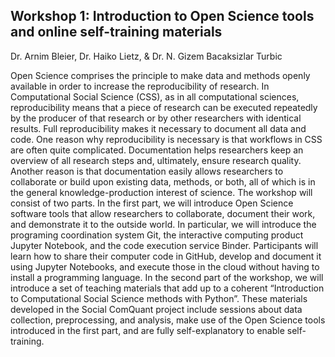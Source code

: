 ## Workshop 1: Introduction to Open Science tools and online self-training materials

Dr. Arnim Bleier, Dr. Haiko Lietz, & Dr. N. Gizem Bacaksizlar Turbic

Open Science comprises the principle to make data and methods openly available in order to increase the reproducibility of research. In Computational Social Science (CSS), as in all computational sciences, reproducibility means that a piece of research can be executed repeatedly by the producer of that research or by other researchers with identical results. Full reproducibility makes it necessary to document all data and code. One reason why reproducibility is necessary is that workflows in CSS are often quite complicated. Documentation helps researchers keep an overview of all research steps and, ultimately, ensure research quality. Another reason is that documentation easily allows researchers to collaborate or build upon existing data, methods, or both, all of which is in the general knowledge-production interest of science. The workshop will consist of two parts. In the first part, we will introduce Open Science software tools that allow researchers to collaborate, document their work, and demonstrate it to the outside world. In particular, we will introduce the programing coordination system Git, the interactive computing product Jupyter Notebook, and the code execution service Binder. Participants will learn how to share their computer code in GitHub, develop and document it using Jupyter Notebooks, and execute those in the cloud without having to install a programming language. In the second part of the workshop, we will introduce a set of teaching materials that add up to a coherent “Introduction to Computational Social Science methods with Python”. These materials developed in the Social ComQuant project include sessions about data collection, preprocessing, and analysis, make use of the Open Science tools introduced in the first part, and are fully self-explanatory to enable self-training.
